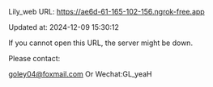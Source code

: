 Lily_web URL: https://ae6d-61-165-102-156.ngrok-free.app

Updated at: 2024-12-09 15:30:12

If you cannot open this URL, the server might be down.

Please contact: 

goley04@foxmail.com Or Wechat:GL_yeaH